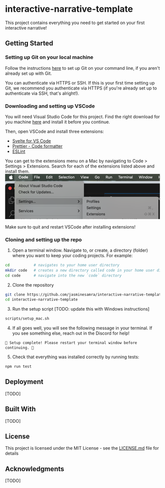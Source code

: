 # interactive-narrative-template

This project contains everything you need to get started on your first interactive narrative!

## Getting Started

### Setting up Git on your local machine

Follow the instructions [here](https://docs.github.com/en/get-started/git-basics/set-up-git#setting-up-git) to set up Git on your command line, if you aren't already set up with Git.

You can authenticate via HTTPS or SSH. If this is your first time setting up Git, we recommend you authenticate via HTTPS (if you're already set up to authenticate via SSH, that's alright!).

### Downloading and setting up VSCode
You will need Visual Studio Code for this project. Find the right download for you machine [here](https://code.visualstudio.com/download) and install it before you continue. 

Then, open VSCode and install three extensions:
- [Svelte for VS Code](https://marketplace.visualstudio.com/items?itemName=svelte.svelte-vscode)
- [Prettier - Code formatter](https://marketplace.visualstudio.com/items?itemName=esbenp.prettier-vscode)
- [ESLint](https://marketplace.visualstudio.com/items?itemName=dbaeumer.vscode-eslint)

You can get to the extensions menu on a Mac by navigating to Code > Settings > Extensions. Search for each of the extensions listed above and install them.
![Get to the extensions menu on a Mac by navigating to Code > Settings > Extensions](readme-images/vscode-extension-instructions.png)

Make sure to quit and restart VSCode after installing extensions!

### Cloning and setting up the repo

1. Open a terminal window. Navigate to, or create, a directory (folder) where you want to keep your coding projects. For example:

```bash
cd           # navigates to your home user directory
mkdir code   # creates a new directory called code in your home user directory
cd code      # navigate into the new `code` directory
```

2. Clone the repository

```bash
git clone https://github.com/jasminesamra/interactive-narrative-template
cd interactive-narrative-template
```

3. Run the setup script [TODO: update this with Windows instructions]

```bash
scripts/setup_mac.sh
```

4. If all goes well, you will see the following message in your terminal. If you see something else, reach out in the Discord for help!

```
🎉 Setup complete! Please restart your terminal window before continuing. 🎉
```

5. Check that everything was installed correctly by running tests:

```bash
npm run test
```

## Deployment

[TODO]

## Built With

[TODO]

## License

This project is licensed under the MIT License - see the [LICENSE.md](LICENSE.md) file for details

## Acknowledgments

[TODO]
